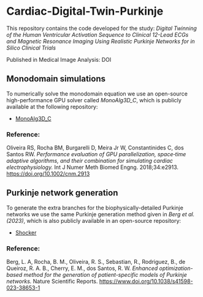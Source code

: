 # Cardiac-Digital-Twin-Purkinje
This repository contains the code developed for the study:
_Digital Twinning of the Human Ventricular Activation Sequence to Clinical 12-Lead ECGs and Magnetic Resonance Imaging Using Realistic Purkinje Networks for in Silico Clinical Trials_

Published in Medical Image Analysis: DOI

## Monodomain simulations

To numerically solve the monodomain equation we use an open-source high-performance GPU solver called <em>MonoAlg3D_C</em>, which is publicly available at the following repository: 

- [MonoAlg3D_C](https://github.com/rsachetto/MonoAlg3D_C)

### Reference:

Oliveira RS, Rocha BM, Burgarelli D, Meira Jr W, Constantinides C, dos Santos RW. <em>Performance evaluation of GPU parallelization, space‐time adaptive algorithms, and their combination for simulating cardiac electrophysiology.</em> Int J Numer Meth Biomed Engng. 2018;34:e2913. https://doi.org/10.1002/cnm.2913

## Purkinje network generation

To generate the extra branches for the biophysically-detailed Purkinje networks we use the same Purkinje generation method given in <em>Berg et al. (2023)</em>, which is also publicly available in an open-source repository:

- [Shocker](https://github.com/bergolho/Shocker)

### Reference:

Berg, L. A, Rocha, B. M., Oliveira, R. S., Sebastian, R., Rodriguez, B., de Queiroz, R. A. B., Cherry, E. M., dos Santos, R. W. <em>Enhanced optimization-based method for the generation of patient-specific models of Purkinje networks.</em> Nature Scientific Reports. https://www.doi.org/10.1038/s41598-023-38653-1
